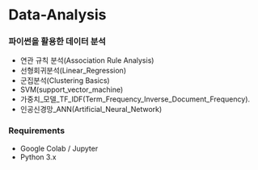 # Data-Analysis

### 파이썬을 활용한 데이터 분석
- 연관 규칙 분석(Association Rule Analysis)
- 선형회귀분석(Linear_Regression)
- 군집분석(Clustering Basics)
- SVM(support_vector_machine)
- 가중치_모델_TF_IDF(Term_Frequency_Inverse_Document_Frequency).
- 인공신경망_ANN(Artificial_Neural_Network)

### Requirements
- Google Colab / Jupyter
- Python 3.x
